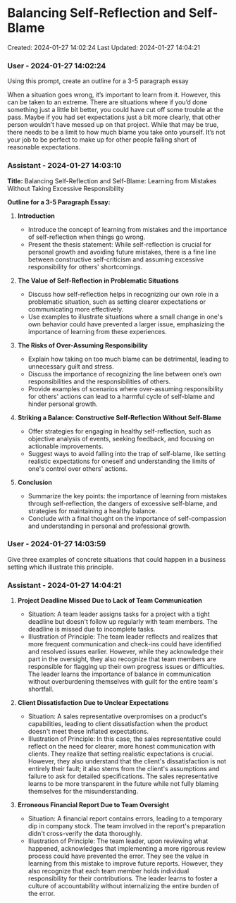 # Balancing Self-Reflection and Self-Blame

Created: 2024-01-27 14:02:24
Last Updated: 2024-01-27 14:04:21

### User - 2024-01-27 14:02:24

Using this prompt, create an outline for a 3-5 paragraph essay

When a situation goes wrong, it’s important to learn from it. However, this can be taken to an extreme. There are situations where if you’d done something just a little bit better, you could have cut off some trouble at the pass. Maybe if you had set expectations just a bit more clearly, that other person wouldn’t have messed up on that project. While that may be true, there needs to be a limit to how much blame you take onto yourself. It’s not your job to be perfect to make up for other people falling short of reasonable expectations. 

### Assistant - 2024-01-27 14:03:10

**Title:** Balancing Self-Reflection and Self-Blame: Learning from Mistakes Without Taking Excessive Responsibility

**Outline for a 3-5 Paragraph Essay:**

1. **Introduction**
   - Introduce the concept of learning from mistakes and the importance of self-reflection when things go wrong.
   - Present the thesis statement: While self-reflection is crucial for personal growth and avoiding future mistakes, there is a fine line between constructive self-criticism and assuming excessive responsibility for others' shortcomings.

2. **The Value of Self-Reflection in Problematic Situations**
   - Discuss how self-reflection helps in recognizing our own role in a problematic situation, such as setting clearer expectations or communicating more effectively.
   - Use examples to illustrate situations where a small change in one's own behavior could have prevented a larger issue, emphasizing the importance of learning from these experiences.

3. **The Risks of Over-Assuming Responsibility**
   - Explain how taking on too much blame can be detrimental, leading to unnecessary guilt and stress.
   - Discuss the importance of recognizing the line between one’s own responsibilities and the responsibilities of others.
   - Provide examples of scenarios where over-assuming responsibility for others' actions can lead to a harmful cycle of self-blame and hinder personal growth.

4. **Striking a Balance: Constructive Self-Reflection Without Self-Blame**
   - Offer strategies for engaging in healthy self-reflection, such as objective analysis of events, seeking feedback, and focusing on actionable improvements.
   - Suggest ways to avoid falling into the trap of self-blame, like setting realistic expectations for oneself and understanding the limits of one's control over others' actions.

5. **Conclusion**
   - Summarize the key points: the importance of learning from mistakes through self-reflection, the dangers of excessive self-blame, and strategies for maintaining a healthy balance.
   - Conclude with a final thought on the importance of self-compassion and understanding in personal and professional growth.

### User - 2024-01-27 14:03:59

Give three examples of concrete situations that could happen in a business setting which illustrate this principle.

### Assistant - 2024-01-27 14:04:21

1. **Project Deadline Missed Due to Lack of Team Communication**
   - Situation: A team leader assigns tasks for a project with a tight deadline but doesn't follow up regularly with team members. The deadline is missed due to incomplete tasks.
   - Illustration of Principle: The team leader reflects and realizes that more frequent communication and check-ins could have identified and resolved issues earlier. However, while they acknowledge their part in the oversight, they also recognize that team members are responsible for flagging up their own progress issues or difficulties. The leader learns the importance of balance in communication without overburdening themselves with guilt for the entire team's shortfall.

2. **Client Dissatisfaction Due to Unclear Expectations**
   - Situation: A sales representative overpromises on a product's capabilities, leading to client dissatisfaction when the product doesn't meet these inflated expectations.
   - Illustration of Principle: In this case, the sales representative could reflect on the need for clearer, more honest communication with clients. They realize that setting realistic expectations is crucial. However, they also understand that the client's dissatisfaction is not entirely their fault; it also stems from the client's assumptions and failure to ask for detailed specifications. The sales representative learns to be more transparent in the future while not fully blaming themselves for the misunderstanding.

3. **Erroneous Financial Report Due to Team Oversight**
   - Situation: A financial report contains errors, leading to a temporary dip in company stock. The team involved in the report's preparation didn't cross-verify the data thoroughly.
   - Illustration of Principle: The team leader, upon reviewing what happened, acknowledges that implementing a more rigorous review process could have prevented the error. They see the value in learning from this mistake to improve future reports. However, they also recognize that each team member holds individual responsibility for their contributions. The leader learns to foster a culture of accountability without internalizing the entire burden of the error.

